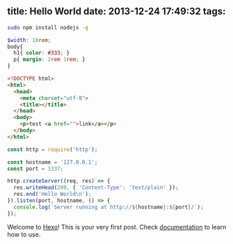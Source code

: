 title: Hello World
date: 2013-12-24 17:49:32
tags:
---

```bash
sudo npm install nodejs -g
```

```scss
$width: 10rem;
body{
  h1{ color: #333; }
  p{ margin: 2rem 1rem; }
}
```

```html
<!DOCTYPE html>
<html>
  <head>
    <meta charset="utf-8">
    <title></title>
  </head>
  <body>
    <p>test <a href="">link</a></p>
  </body>
</html>
```

```javascript
const http = require('http');

const hostname = '127.0.0.1';
const port = 1337;

http.createServer((req, res) => {
  res.writeHead(200, { 'Content-Type': 'text/plain' });
  res.end('Hello World\n');
}).listen(port, hostname, () => {
  console.log(`Server running at http://${hostname}:${port}/`);
});
```

Welcome to [Hexo](http://zespia.tw/hexo)! This is your very first post. Check [documentation](http://zespia.tw/hexo/docs) to learn how to use.
